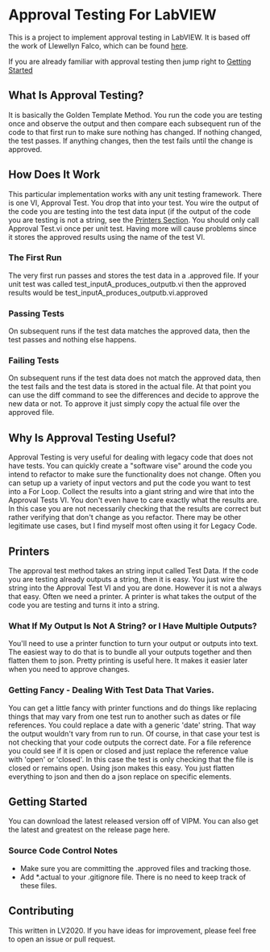 # Approval Testing For LabVIEW

This is a project to implement approval testing in LabVIEW. It is based off the work of Llewellyn Falco, which can be found [here](https://approvaltests.com/). 

If you are already familiar with approval testing then jump right to [Getting Started](#getting-started)

## What Is Approval Testing?

It is basically the Golden Template Method. You run the code you are testing once and observe the output and then compare each subsequent run of the code to that first run to make sure nothing has changed. If nothing changed, the test passes. If anything changes, then the test fails until the change is approved.

## How Does It Work

This particular implementation works with any unit testing framework. There is one VI, Approval Test. You drop that into your test. You wire the output of the code you are testing into the test data input (if the output of the code you are testing is not a string, see the [Printers Section](#printers). You should only call Approval Test.vi once per unit test. Having more will cause problems since it stores the approved results using the name of the test VI.

### The First Run

The very first run passes and stores the test data in a .approved file. If your unit test was called test_inputA_produces_outputb.vi then the approved results would be test_inputA_produces_outputb.vi.approved

### Passing Tests

On subsequent runs if the test data matches the approved data, then the test passes and nothing else happens.

### Failing Tests

On subsequent runs if the test data does not match the approved data, then the test fails and the test data is stored in the actual file. At that point you can use the diff command to see the differences and decide to approve the new data or not. To approve it just simply copy the actual file over the approved file.

## Why Is Approval Testing Useful?

Approval Testing is very useful for dealing with legacy code that does not have tests. You can quickly create a "software vise" around the code you intend to refactor to make sure the functionality does not change. Often you can setup up a variety of input vectors and put the code you want to test into a For Loop. Collect the results into a giant string and wire that into the Approval Tests VI. You don't even have to care exactly what the results are. In this case you are not necessarily checking that the results are correct but rather verifying that don't change as you refactor. There may be other legitimate use cases, but I find myself most often using it for Legacy Code.

## Printers

The approval test method takes an string input called Test Data. If the code you are testing already outputs a string, then it is easy. You just wire the string into the Approval Test VI and you are done. However it is not a always that easy. Often we need a printer. A printer is what takes the output of the code you are testing and turns it into a string.

### What If My Output Is Not A String? or I Have Multiple Outputs?

You'll need to use a printer function to turn your output or outputs into text. The easiest way to do that is to bundle all your outputs together and then flatten them to json. Pretty printing is useful here. It makes it easier later when you need to approve changes.

### Getting Fancy - Dealing With Test Data That Varies.

You can get a little fancy with printer functions and do things like replacing things that may vary from one test run to another such as dates or file references. You could replace a date with a generic 'date' string. That way the output wouldn't vary from run to run. Of course, in that case your test is not checking that your code outputs the correct date. For a file reference you could see if it is open or closed and  just replace the reference value with 'open' or 'closed'. In this case the test is only checking that the file is closed or remains open. Using json makes this easy. You just flatten everything to json and then do a json replace on specific elements.

## Getting Started

You can download the latest released version off of VIPM. You can also get the latest and greatest on the release page here. 

### Source Code Control Notes

- Make sure you are committing the .approved files and tracking those.
- Add *.actual to your .gitignore file. There is no need to keep track of these files.

## Contributing

This written in LV2020. If you have ideas for improvement, please feel free to open an issue or pull request.
